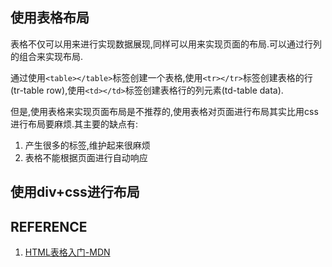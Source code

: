 ## 使用表格布局
表格不仅可以用来进行实现数据展现,同样可以用来实现页面的布局.可以通过行列的组合来实现布局.

通过使用`<table></table>`标签创建一个表格,使用`<tr></tr>`标签创建表格的行(tr-table row),使用`<td></td>`标签创建表格行的列元素(td-table data).

但是,使用表格来实现页面布局是不推荐的,使用表格对页面进行布局其实比用css进行布局要麻烦.其主要的缺点有:
1. 产生很多的标签,维护起来很麻烦
2. 表格不能根据页面进行自动响应
## 使用div+css进行布局
## REFERENCE
1. [HTML表格入门-MDN](https://developer.mozilla.org/zh-CN/docs/Learn/HTML/Tables/Basics)
